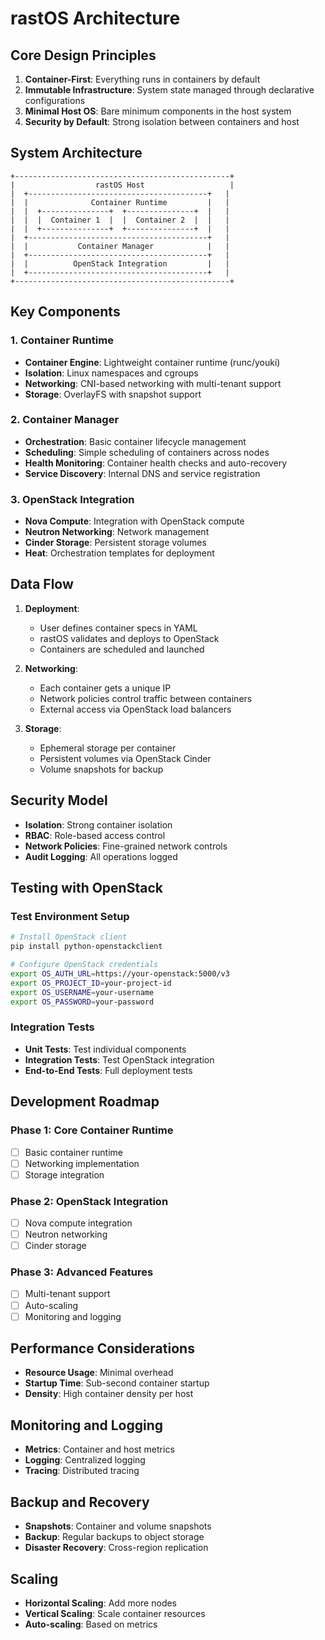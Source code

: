 # rastOS Architecture

## Core Design Principles

1. **Container-First**: Everything runs in containers by default
2. **Immutable Infrastructure**: System state managed through declarative configurations
3. **Minimal Host OS**: Bare minimum components in the host system
4. **Security by Default**: Strong isolation between containers and host

## System Architecture

```
+------------------------------------------------+
|                  rastOS Host                   |
|  +----------------------------------------+   |
|  |              Container Runtime         |   |
|  |  +---------------+  +---------------+  |   |
|  |  |  Container 1  |  |  Container 2  |  |   |
|  |  +---------------+  +---------------+  |   |
|  +----------------------------------------+   |
|  |           Container Manager            |   |
|  +----------------------------------------+   |
|  |          OpenStack Integration         |   |
|  +----------------------------------------+   |
+------------------------------------------------+
```

## Key Components

### 1. Container Runtime
- **Container Engine**: Lightweight container runtime (runc/youki)
- **Isolation**: Linux namespaces and cgroups
- **Networking**: CNI-based networking with multi-tenant support
- **Storage**: OverlayFS with snapshot support

### 2. Container Manager
- **Orchestration**: Basic container lifecycle management
- **Scheduling**: Simple scheduling of containers across nodes
- **Health Monitoring**: Container health checks and auto-recovery
- **Service Discovery**: Internal DNS and service registration

### 3. OpenStack Integration
- **Nova Compute**: Integration with OpenStack compute
- **Neutron Networking**: Network management
- **Cinder Storage**: Persistent storage volumes
- **Heat**: Orchestration templates for deployment

## Data Flow

1. **Deployment**:
   - User defines container specs in YAML
   - rastOS validates and deploys to OpenStack
   - Containers are scheduled and launched

2. **Networking**:
   - Each container gets a unique IP
   - Network policies control traffic between containers
   - External access via OpenStack load balancers

3. **Storage**:
   - Ephemeral storage per container
   - Persistent volumes via OpenStack Cinder
   - Volume snapshots for backup

## Security Model

- **Isolation**: Strong container isolation
- **RBAC**: Role-based access control
- **Network Policies**: Fine-grained network controls
- **Audit Logging**: All operations logged

## Testing with OpenStack

### Test Environment Setup
```bash
# Install OpenStack client
pip install python-openstackclient

# Configure OpenStack credentials
export OS_AUTH_URL=https://your-openstack:5000/v3
export OS_PROJECT_ID=your-project-id
export OS_USERNAME=your-username
export OS_PASSWORD=your-password
```

### Integration Tests
- **Unit Tests**: Test individual components
- **Integration Tests**: Test OpenStack integration
- **End-to-End Tests**: Full deployment tests

## Development Roadmap

### Phase 1: Core Container Runtime
- [ ] Basic container runtime
- [ ] Networking implementation
- [ ] Storage integration

### Phase 2: OpenStack Integration
- [ ] Nova compute integration
- [ ] Neutron networking
- [ ] Cinder storage

### Phase 3: Advanced Features
- [ ] Multi-tenant support
- [ ] Auto-scaling
- [ ] Monitoring and logging

## Performance Considerations

- **Resource Usage**: Minimal overhead
- **Startup Time**: Sub-second container startup
- **Density**: High container density per host

## Monitoring and Logging

- **Metrics**: Container and host metrics
- **Logging**: Centralized logging
- **Tracing**: Distributed tracing

## Backup and Recovery

- **Snapshots**: Container and volume snapshots
- **Backup**: Regular backups to object storage
- **Disaster Recovery**: Cross-region replication

## Scaling

- **Horizontal Scaling**: Add more nodes
- **Vertical Scaling**: Scale container resources
- **Auto-scaling**: Based on metrics
